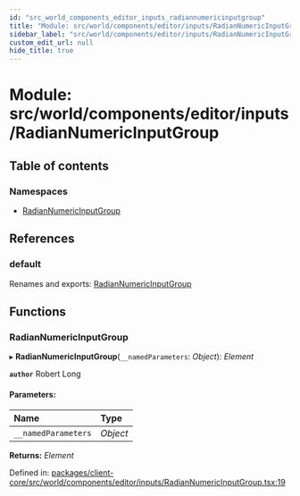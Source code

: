 ```yaml
---
id: "src_world_components_editor_inputs_radiannumericinputgroup"
title: "Module: src/world/components/editor/inputs/RadianNumericInputGroup"
sidebar_label: "src/world/components/editor/inputs/RadianNumericInputGroup"
custom_edit_url: null
hide_title: true
---
```


# Module: src/world/components/editor/inputs/RadianNumericInputGroup

## Table of contents

### Namespaces

- [RadianNumericInputGroup](src_world_components_editor_inputs_radiannumericinputgroup.radiannumericinputgroup.md)

## References

### default

Renames and exports: [RadianNumericInputGroup](src_world_components_editor_inputs_radiannumericinputgroup.md#radiannumericinputgroup)

## Functions

### RadianNumericInputGroup

▸ **RadianNumericInputGroup**(`__namedParameters`: *Object*): *Element*

**`author`** Robert Long

#### Parameters:

Name | Type |
:------ | :------ |
`__namedParameters` | *Object* |

**Returns:** *Element*

Defined in: [packages/client-core/src/world/components/editor/inputs/RadianNumericInputGroup.tsx:19](https://github.com/xr3ngine/xr3ngine/blob/673ad6a5f/packages/client-core/src/world/components/editor/inputs/RadianNumericInputGroup.tsx#L19)
